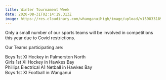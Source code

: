 ```yaml
---
title: Winter Tournament Week
date: 2020-08-31T02:14:19.313Z
image: https://res.cloudinary.com/whanganuihigh/image/upload/v1598331896/Events/winter_tourny_week_image.jpg
---
```

Only a small number of our sports teams will be involved in competitions this year due to Covid restrictions.

Our Teams participating are:

Boys 1st XI Hockey in Palmerston North  
Girls 1st XI Hockey in Hawkes Bay  
Phillips Electrical A1 Netball in Hawkes Bay  
Boys 1st XI Football in Wanganui 
